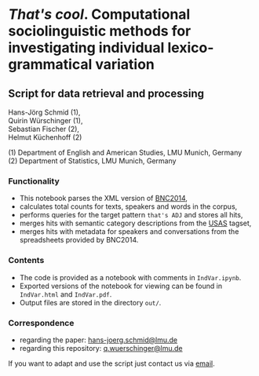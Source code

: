 # _That's cool_. Computational sociolinguistic methods for investigating individual lexico-grammatical variation

## Script for data retrieval and processing

Hans-Jörg Schmid (1),<br>
Quirin Würschinger (1),<br>
Sebastian Fischer (2),<br>
Helmut Küchenhoff (2)

(1) Department of English and American Studies, LMU Munich, Germany<br>
(2) Department of Statistics, LMU Munich, Germany<br>


### Functionality

* This notebook parses the XML version of [BNC2014](http://corpora.lancs.ac.uk/bnc2014/),
* calculates total counts for texts, speakers and words in the corpus,
* performs queries for the target pattern `that's ADJ` and stores all hits,
* merges hits with semantic category descriptions from the [USAS](http://ucrel.lancs.ac.uk/usas/) tagset,
* merges hits with metadata for speakers and conversations from the spreadsheets provided by BNC2014.


### Contents

* The code is provided as a notebook with comments in `IndVar.ipynb`.
* Exported versions of the notebook for viewing can be found in `IndVar.html` and `IndVar.pdf`.
* Output files are stored in the directory `out/`.


### Correspondence

* regarding the paper: <hans-joerg.schmid@lmu.de>
* regarding this repository: <q.wuerschinger@lmu.de>

If you want to adapt and use the script just contact us via [email](mailto:q.wuerschinger@gmail.com).
